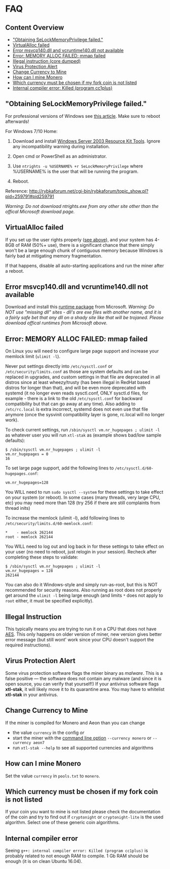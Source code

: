 # FAQ

## Content Overview
* ["Obtaining SeLockMemoryPrivilege failed."](#obtaining-selockmemoryprivilege-failed)
* [VirtualAlloc failed](#virtualalloc-failed)
* [Error msvcp140.dll and vcruntime140.dll not available](#error-msvcp140dll-and-vcruntime140dll-not-available)
* [Error: MEMORY ALLOC FAILED: mmap failed](#error-memory-alloc-failed-mmap-failed)
* [Illegal instruction (core dumped)](#illegal-instruction)
* [Virus Protection Alert](#virus-protection-alert)
* [Change Currency to Mine](#change-currency-to-mine)
* [How can I mine Monero](#how-can-i-mine-monero)
* [Which currency must be chosen if my fork coin is not listed](#which-currency-must-be-chosen-if-my-fork-coin-is-not-listed)
* [Internal compiler error: Killed (program cc1plus)](#internal-compiler-error)

## "Obtaining SeLockMemoryPrivilege failed."

For professional versions of Windows see [this article](https://msdn.microsoft.com/en-gb/library/ms190730.aspx).
Make sure to reboot afterwards!

For Windows 7/10 Home:

1) Download and install [Windows Server 2003 Resource Kit Tools](https://www.microsoft.com/en-us/download/details.aspx?id=17657). Ignore any incompatibility warning during installation.

2) Open cmd or PowerShell as an administrator.

3) Use `ntrights -u %USERNAME% +r SeLockMemoryPrivilege` where %USERNAME% is the user that will be running the program.

4) Reboot.

Reference: http://rybkaforum.net/cgi-bin/rybkaforum/topic_show.pl?pid=259791#pid259791

*Warning: Do not download ntrights.exe from any other site other than the offical Microsoft download page.*

## VirtualAlloc failed

If you set up the user rights properly ([see above](https://github.com/stellitecoin/xtl-stak/blob/master/doc/FAQ.md#selockmemoryprivilege-failed)), and your system has 4-8GB of RAM (50%+ use), there is a significant chance that there simply won't be a large enough chunk of contiguous memory because Windows is fairly bad at mitigating memory fragmentation.

If that happens, disable all auto-starting applications and run the miner after a reboot.

## Error msvcp140.dll and vcruntime140.dll not available

Download and install this [runtime package](https://go.microsoft.com/fwlink/?LinkId=746572) from Microsoft.  *Warning: Do NOT use "missing dll" sites - dll's are exe files with another name, and it is a fairly safe bet that any dll on a shady site like that will be trojaned.  Please download offical runtimes from Microsoft above.*


## Error: MEMORY ALLOC FAILED: mmap failed

On Linux you will need to configure large page support and increase your memlock limit (`ulimit -l`).

Never put settings directly into `/etc/sysctl.conf` or `/etc/security/limits.conf` as those are system defaults and can be replaced in upgrades, and custom settings in that file are deprecated in all distros since at least wheezy/trusty (has been illegal in RedHat based distros for longer than that), and will be even more deprecated with systemd (it no longer even reads sysctl.conf, ONLY sysctl.d files, for example - there is a link to the old `/etc/sysctl.conf` for backward compatibility but that can go away at any time).  Also adding to `/etc/rc.local` is extra incorrect, systemd does not even use that file anymore (once the sysvinit compatibility layer is gone, rc.local will no longer work).

To check current settings, run `/sbin/sysctl vm.nr_hugepages ; ulimit -l` as whatever user you will run `xtl-stak` as (example shows bad/low sample defaults):

    $ /sbin/sysctl vm.nr_hugepages ; ulimit -l
    vm.nr_hugepages = 0
    16

To set large page support, add the following lines to `/etc/sysctl.d/60-hugepages.conf`:

    vm.nr_hugepages=128

You WILL need to run `sudo sysctl --system` for these settings to take effect on your system (or reboot).  In some cases (many threads, very large CPU, etc) you may need more than 128 (try 256 if there are still complaints from thread inits)

To increase the memlock (ulimit -l), add following lines to `/etc/security/limits.d/60-memlock.conf`:

    *    - memlock 262144
    root - memlock 262144

You WILL need to log out and log back in for these settings to take effect on your user (no need to reboot, just relogin in your session).
Recheck after completing these steps to validate:

    $ /sbin/sysctl vm.nr_hugepages ; ulimit -l
    vm.nr_hugepages = 128
    262144

You can also do it Windows-style and simply run-as-root, but this is NOT recommended for security reasons.  Also running as root does not properly get around the `ulimit -l` being large enough (and limits `*` does not apply to `root` either, it must be specified explicitly).

## Illegal Instruction

This typically means you are trying to run it on a CPU that does not have [AES](https://en.wikipedia.org/wiki/AES_instruction_set).  This only happens on older version of miner, new version gives better error message (but still wont' work since your CPU doesn't support the required instructions).

## Virus Protection Alert

Some virus protection software flags the miner binary as *malware*. This is a false positive — the software does not contain any malware (and since it is open source, you can verify that yourself!)
If your antivirus software flags **xtl-stak**, it will likely move it to its quarantine area. You may have to whitelist **xtl-stak** in your antivirus.

## Change Currency to Mine

If the miner is compiled for Monero and Aeon than you can change
 - the value `currency` in the config *or*
 - start the miner with the [command line option](usage.md) `--currency monero` or `--currency aeon7`
 - run `xtl-stak --help` to see all supported currencies and algorithms

## How can I mine Monero

Set the value `currency` in `pools.txt` to `monero`.

## Which currency must be chosen if my fork coin is not listed

If your coin you want to mine is not listed please check the documentation of the coin and try to find out if `cryptonight` or `cryptonight-lite` is the used algorithm.
Select one of these generic coin algorithms.

## Internal compiler error

Seeing `g++: internal compiler error: Killed (program cc1plus)` is probably related to not enough RAM to compile. 1 Gb RAM should be enough (it is on clean Ubuntu 16.04).
